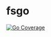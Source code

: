 # fsgo

[![Go Coverage](https://github.com/fsgo/fsgo/wiki/coverage.svg)](https://raw.githack.com/wiki/fsgo/fsgo/coverage.html)